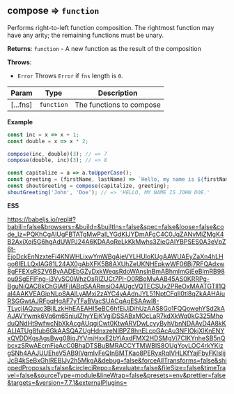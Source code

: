 ## compose => <code>function</code>

Performs right-to-left function composition.
The rightmost function may have any arity; the remaining functions must be unary.

**Returns**: <code>function</code> - A new function as the result of the composition

**Throws**:

- <code>Error</code> Throws `Error` if `fns` length is `0`.


| Param | Type | Description |
| --- | --- | --- |
| [...fns] | <code>function</code> | The functions to compose |

**Example**
```js
const inc = x => x + 1;
const double = x => x * 2;

compose(inc, double)(3); // => 7
compose(double, inc)(3); // => 8

const capitalize = a => a.toUpperCase();
const greeting = (firstName, lastName) => `Hello, my name is ${firstName} ${lastName}.`;
const shoutGreeting = compose(capitalize, greeting);
shoutGreeting('John', 'Doe'); // => 'HELLO, MY NAME IS JOHN DOE.'
```

**ES5**

https://babeljs.io/repl#?babili=false&browsers=&build=&builtIns=false&spec=false&loose=false&code_lz=PQKhCgAIUgFBTATgMwPaILYGdKIJYDmAFgC4C0JqZANvMiZMgK4B2AxiXqi5G6hgAdUWPJ24A6KDAAqReLkKkMwhs3ZieGAIYBPSES0A3eVpZ6t-EjoDckEnNzxteFi4KNWHLixwYmWBgAjeVYLHUloKUgAAWUAEyZaXn4hLHgo6IELLQxIAG81L24AX0gAbXFK5B8AXUhZeUKNHEpkwWF06Bj7RFQAdxw8gFFEXsRS2V6ByAADEbGZyDxkWeqsRdoWAnslnBmABhmImGjEeBImRB98pu9SgEFIFng-j3VvSC0WhzOsRIZUCt7PI-O0RBoMvAAB45AS0KRRPg-BguNiQAC8kChGIAfFjIABqSAARmsiO4AUgcVQTECSUx2PReOxMAATGTIl1Qal4AAKVEAGipNLp8AAlLyAMxi2zAYC4yAAdnJYL51NptCFqIl0tl8qZkAAHAiuRSGGwtAJRFpqHgAF7yTFaBVacSUACqAgESAAwl8-TLycjIAQzuc3BjILzkHhEAEAHI5eBC6hfEiJjDihUzAAS8Go1FQQowehYSd2kAAJAVYwmk6Vq6m65niuIZhyYEjKVgiDSSABxMOcLaR7kdXkWq0kG325MhoduQNdHt9wfwcNbXkAcgAUqgiCwt0KtwARVDwLcyyByhVbnNDAAyD4A8kKALIATUg8fub6GkAASQAZUgHdnxzeNIBPZ8hnELcpGAcAu3NFIOkjXlKnENYxQVDDKgsAgsBwg08igJYVmjHxxE2bYiAxdFMX2HDSMgVi7CIKYnheSB5nQbcxzSRwAEcmFjeAcC0BhaDTSBuBMRACCYTMWBIS8OUgYoyLOC4rkYKizgSNh4AAJUUEheV5AB9IVqmIvFeQInBMTKao8PERyxRqIVHLKfYajFbyFKIslijJcB4kSeBxGhIREBIJy2h5MkgA&debug=false&forceAllTransforms=false&shippedProposals=false&circleciRepo=&evaluate=false&fileSize=false&timeTravel=false&sourceType=module&lineWrap=false&presets=env&prettier=false&targets=&version=7.7.1&externalPlugins=
